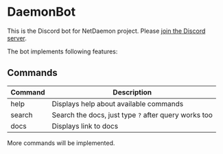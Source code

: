 # DaemonBot

This is the Discord bot for NetDaemon project. Please [join the Discord server](https://discord.gg/K3xwfcX).

The bot implements following features:

## Commands

| Command | Description                                          |
| ------- | ---------------------------------------------------- |
| help    | Displays help about available commands               |
| search  | Search the docs, just type `?` after query works too |
| docs    | Displays link to docs                                |

More commands will be implemented.
